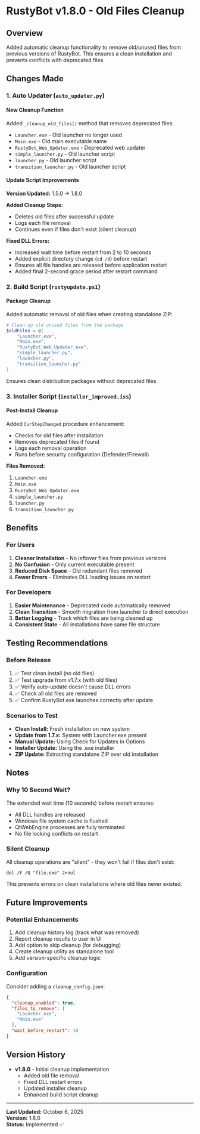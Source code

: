# RustyBot v1.8.0 - Old Files Cleanup

## Overview
Added automatic cleanup functionality to remove old/unused files from previous versions of RustyBot. This ensures a clean installation and prevents conflicts with deprecated files.

## Changes Made

### 1. Auto Updater (`auto_updater.py`)

#### New Cleanup Function
Added `_cleanup_old_files()` method that removes deprecated files:
- `Launcher.exe` - Old launcher no longer used
- `Main.exe` - Old main executable name
- `RustyBot_Web_Updater.exe` - Deprecated web updater
- `simple_launcher.py` - Old launcher script
- `launcher.py` - Old launcher script
- `transition_launcher.py` - Old launcher script

#### Update Script Improvements
**Version Updated:** 1.5.0 → 1.8.0

**Added Cleanup Steps:**
- Deletes old files after successful update
- Logs each file removal
- Continues even if files don't exist (silent cleanup)

**Fixed DLL Errors:**
- Increased wait time before restart from 2 to 10 seconds
- Added explicit directory change (`cd /d`) before restart
- Ensures all file handles are released before application restart
- Added final 2-second grace period after restart command

### 2. Build Script (`rustyupdate.ps1`)

#### Package Cleanup
Added automatic removal of old files when creating standalone ZIP:
```powershell
# Clean up old unused files from the package
$oldFiles = @(
    "Launcher.exe",
    "Main.exe",
    "RustyBot_Web_Updater.exe",
    "simple_launcher.py",
    "launcher.py",
    "transition_launcher.py"
)
```

Ensures clean distribution packages without deprecated files.

### 3. Installer Script (`installer_improved.iss`)

#### Post-Install Cleanup
Added `CurStepChanged` procedure enhancement:
- Checks for old files after installation
- Removes deprecated files if found
- Logs each removal operation
- Runs before security configuration (Defender/Firewall)

**Files Removed:**
1. `Launcher.exe`
2. `Main.exe`
3. `RustyBot_Web_Updater.exe`
4. `simple_launcher.py`
5. `launcher.py`
6. `transition_launcher.py`

## Benefits

### For Users
1. **Cleaner Installation** - No leftover files from previous versions
2. **No Confusion** - Only current executable present
3. **Reduced Disk Space** - Old redundant files removed
4. **Fewer Errors** - Eliminates DLL loading issues on restart

### For Developers
1. **Easier Maintenance** - Deprecated code automatically removed
2. **Clean Transition** - Smooth migration from launcher to direct execution
3. **Better Logging** - Track which files are being cleaned up
4. **Consistent State** - All installations have same file structure

## Testing Recommendations

### Before Release
1. ✅ Test clean install (no old files)
2. ✅ Test upgrade from v1.7.x (with old files)
3. ✅ Verify auto-update doesn't cause DLL errors
4. ✅ Check all old files are removed
5. ✅ Confirm RustyBot.exe launches correctly after update

### Scenarios to Test
- **Clean Install:** Fresh installation on new system
- **Update from 1.7.x:** System with Launcher.exe present
- **Manual Update:** Using Check for Updates in Options
- **Installer Update:** Using the .exe installer
- **ZIP Update:** Extracting standalone ZIP over old installation

## Notes

### Why 10 Second Wait?
The extended wait time (10 seconds) before restart ensures:
- All DLL handles are released
- Windows file system cache is flushed
- QtWebEngine processes are fully terminated
- No file locking conflicts on restart

### Silent Cleanup
All cleanup operations are "silent" - they won't fail if files don't exist:
```batch
del /F /Q "file.exe" 2>nul
```
This prevents errors on clean installations where old files never existed.

## Future Improvements

### Potential Enhancements
1. Add cleanup history log (track what was removed)
2. Report cleanup results to user in UI
3. Add option to skip cleanup (for debugging)
4. Create cleanup utility as standalone tool
5. Add version-specific cleanup logic

### Configuration
Consider adding a `cleanup_config.json`:
```json
{
  "cleanup_enabled": true,
  "files_to_remove": [
    "Launcher.exe",
    "Main.exe"
  ],
  "wait_before_restart": 10
}
```

## Version History

- **v1.8.0** - Initial cleanup implementation
  - Added old file removal
  - Fixed DLL restart errors
  - Updated installer cleanup
  - Enhanced build script cleanup

---

**Last Updated:** October 6, 2025  
**Version:** 1.8.0  
**Status:** Implemented ✅
